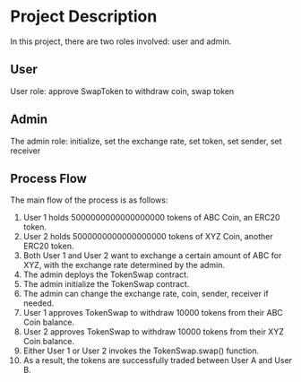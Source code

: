 # Project Description

In this project, there are two roles involved: user and admin.

## User

User role: approve SwapToken to withdraw coin, swap token

## Admin

The admin role: initialize, set the exchange rate, set token, set sender, set receiver

## Process Flow

The main flow of the process is as follows:

1. User 1 holds 5000000000000000000 tokens of ABC Coin, an ERC20 token.
2. User 2 holds 5000000000000000000  tokens of XYZ Coin, another ERC20 token.
3. Both User 1 and User 2 want to exchange a certain amount of ABC for XYZ, with the exchange rate determined by the admin.
4. The admin deploys the TokenSwap contract.
5. The admin initialize the TokenSwap contract.
6. The admin can change the exchange rate, coin, sender, receiver if needed.
7. User 1 approves TokenSwap to withdraw 10000 tokens from their ABC Coin balance.
8. User 2 approves TokenSwap to withdraw 10000 tokens from their XYZ Coin balance.
9. Either User 1 or User 2 invokes the TokenSwap.swap() function.
10. As a result, the tokens are successfully traded between User A and User B.
